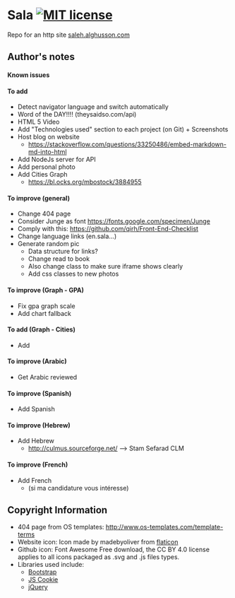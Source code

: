 # Sala [![MIT license](https://img.shields.io/badge/license-MIT-lightgrey.svg)](https://raw.githubusercontent.com/qirh/sala/master/LICENSE)
Repo for an http site [saleh.alghusson.com](https://saleh.alghusson.com)


## Author's notes
#### Known issues
#### To add
* Detect navigator language and switch automatically
* Word of the DAY!!!! (theysaidso.com/api)
* HTML 5 Video
* Add "Technologies used" section to each project (on Git) + Screenshots
* Host blog on website
  * https://stackoverflow.com/questions/33250486/embed-markdown-md-into-html
* Add NodeJs server for API
* Add personal photo
* Add Cities Graph
  * https://bl.ocks.org/mbostock/3884955

#### To improve (general)
* Change 404 page
* Consider Junge as font https://fonts.google.com/specimen/Junge
* Comply with this: https://github.com/qirh/Front-End-Checklist
* Change language links (en.sala...)
* Generate random pic
  * Data structure for links?
  * Change read to book
  * Also change class to make sure iframe shows clearly
  * Add css classes to new photos
#### To improve (Graph - GPA)
* Fix gpa graph scale
* Add chart fallback
#### To add (Graph - Cities)
* Add
#### To improve (Arabic)
* Get Arabic reviewed
#### To improve (Spanish)
* Add Spanish
#### To improve (Hebrew)
* Add Hebrew
    * http://culmus.sourceforge.net/ --> Stam Sefarad CLM
#### To improve (French)
* Add French
    * (si ma candidature vous intéresse)

## Copyright Information
* 404 page from OS templates: http://www.os-templates.com/template-terms
* Website icon: Icon made by madebyoliver from [flaticon](www.flaticon.com)
* Github icon: Font Awesome Free download, the CC BY 4.0 license applies to all icons packaged as .svg and .js files types.
* Libraries used include:
  * [Bootstrap](https://getbootstrap.com/)
  * [JS Cookie](https://github.com/js-cookie/js-cookie)
  * [jQuery](https://jquery.com/)
